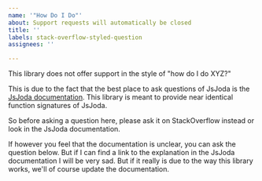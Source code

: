 ```yaml
---
name: '"How Do I Do"'
about: Support requests will automatically be closed
title: ''
labels: stack-overflow-styled-question
assignees: ''

---
```


This library does not offer support in the style of "how do I do XYZ?"

This is due to the fact that the best place to ask questions of JsJoda is the [JsJoda documentation](https://js-joda.github.io/). This library is meant to provide near identical function signatures of JsJoda.

So before asking a question here, please ask it on StackOverflow instead or look in the JsJoda documentation.

If however you feel that the documentation is unclear, you can ask the question below. But if I can find a link to the explanation in the JsJoda documentation I will be very sad. But if it really is due to the way this library works, we'll of course update the documentation.
